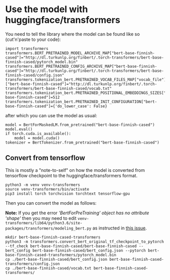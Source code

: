 # Use the model with huggingface/transformers

You need to tell the library where the model can be found like so (cut'n'paste to your code):

```
import transformers
transformers.BERT_PRETRAINED_MODEL_ARCHIVE_MAP["bert-base-finnish-cased"]="http://dl.turkunlp.org/finbert/.torch-transformers/bert-base-finnish-cased/pytorch_model.bin"
transformers.BERT_PRETRAINED_CONFIG_ARCHIVE_MAP["bert-base-finnish-cased"]="http://dl.turkunlp.org/finbert/.torch-transformers/bert-base-finnish-cased/config.json"
transformers.tokenization_bert.PRETRAINED_VOCAB_FILES_MAP["vocab_file"]["bert-base-finnish-cased"]="http://dl.turkunlp.org/finbert/.torch-transformers/bert-base-finnish-cased/vocab.txt"
transformers.tokenization_bert.PRETRAINED_POSITIONAL_EMBEDDINGS_SIZES["bert-base-finnish-cased"]=512
transformers.tokenization_bert.PRETRAINED_INIT_CONFIGURATION["bert-base-finnish-cased"]={'do_lower_case': False}
```

after which you can use the model as usual:

```
model = BertForMaskedLM.from_pretrained("bert-base-finnish-cased")
model.eval()
if torch.cuda.is_available():
    model = model.cuda()
tokenizer = BertTokenizer.from_pretrained("bert-base-finnish-cased")
```

## Convert from tensorflow

This is mostly a "note-to-self" on how the model is converted from tensorflow checkpoint to the huggingface/transformers format.

```
python3 -m venv venv-transformers
source venv-transformers/bin/activate
pip3 install torch torchvision torchtext tensorflow-gpu
```

Then you can convert the model as follows:

**Note:** If you get the error *'BertForPreTraining' object has no attribute 'shape'* then you may need to edit `venv-transformers/lib64/python3.6/site-packages/transformers/modeling_bert.py` as instructed in [this issue](https://github.com/huggingface/transformers/issues/393).


```
mkdir bert-base-finnish-cased-transformers
python3 -m transformers.convert_bert_original_tf_checkpoint_to_pytorch --tf_check bert-base-finnish-cased/bert-base-finnish-cased --bert_config bert-base-finnish-cased/bert_config.json --pytorch bert-base-finnish-cased-transformers/pytorch_model.bin
cp ./bert-base-finnish-cased/bert_config.json bert-base-finnish-cased-transformers/config.json
cp ./bert-base-finnish-cased/vocab.txt bert-base-finnish-cased-transformers/
```
